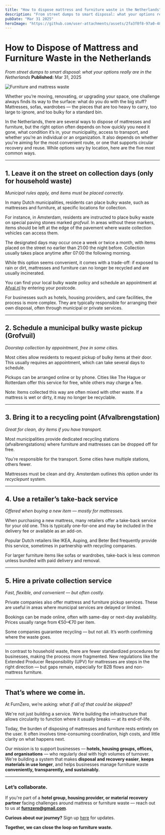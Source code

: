 ```yaml
---
title: "How to dispose mattress and furniture waste in the Netherlands"
description: "From street dumps to smart disposal: what your options really are in the Netherlands"
pubDate: "Mar 31 2025"
heroImage: "https://github.com/user-attachments/assets/2fa3f0f8-97a0-4813-8a94-2b12a456c9bd"
---
```


# **How to Dispose of Mattress and Furniture Waste in the Netherlands**

_From street dumps to smart disposal: what your options really are in the Netherlands_
**Published:** Mar 31, 2025

<img src="https://github.com/user-attachments/assets/2fa3f0f8-97a0-4813-8a94-2b12a456c9bd" alt="Furniture and mattress waste" class="content-img">

Whether you’re moving, renovating, or upgrading your space, one challenge always finds its way to the surface: what do you do with the big stuff? Mattresses, sofas, wardrobes — the pieces that are too heavy to carry, too large to ignore, and too bulky for a standard bin.

In the Netherlands, there are several ways to dispose of mattresses and furniture, but the right option often depends on how quickly you need it gone, what condition it’s in, your municipality, access to transport, and whether you’re an individual or an organization. It also depends on whether you're aiming for the most convenient route, or one that supports circular recovery and reuse. While options vary by location, here are the five most common ways.

---

## **1. Leave it on the street on collection days (only for household waste)**

_Municipal rules apply, and items must be placed correctly._

In many Dutch municipalities, residents can place bulky waste, such as mattresses and furniture, at specific locations for collection.

For instance, in Amsterdam, residents are instructed to place bulky waste on special paving stones marked _grofvuil_. In areas without these markers, items should be left at the edge of the pavement where waste collection vehicles can access them.

The designated days may occur once a week or twice a month, with items placed on the street no earlier than 21:00 the night before. Collection usually takes place anytime after 07:00 the following morning.

While this option seems convenient, it comes with a trade-off: if exposed to rain or dirt, mattresses and furniture can no longer be recycled and are usually incinerated.

You can find your local bulky waste policy and schedule an appointment at [Afval.nl](https://afval.nl) by entering your postcode.

For businesses such as hotels, housing providers, and care facilities, the process is more complex. They are typically responsible for arranging their own disposal, often through municipal or private services.

---

## **2. Schedule a municipal bulky waste pickup (Grofvuil)**

_Doorstep collection by appointment, free in some cities._

Most cities allow residents to request pickup of bulky items at their door. This usually requires an appointment, which can take several days to schedule.

Pickups can be arranged online or by phone. Cities like The Hague or Rotterdam offer this service for free, while others may charge a fee.

Note: Items collected this way are often mixed with other waste. If a mattress is wet or dirty, it may no longer be recyclable.

---

## **3. Bring it to a recycling point (Afvalbrengstation)**

_Great for clean, dry items if you have transport._

Most municipalities provide dedicated recycling stations (afvalbrengstations) where furniture and mattresses can be dropped off for free.

You’re responsible for the transport. Some cities have multiple stations, others fewer.

Mattresses must be clean and dry. Amsterdam outlines this option under its _recyclepunt_ system.

---

## **4. Use a retailer’s take-back service**

_Offered when buying a new item — mostly for mattresses._

When purchasing a new mattress, many retailers offer a take-back service for your old one. This is typically one-for-one and may be included in the delivery fee or available as an add-on.

Popular Dutch retailers like IKEA, Auping, and Beter Bed frequently provide this service, sometimes in partnership with recycling companies.

For larger furniture items like sofas or wardrobes, take-back is less common unless bundled with paid delivery and removal.

---

## **5. Hire a private collection service**

_Fast, flexible, and convenient — but often costly._

Private companies also offer mattress and furniture pickup services. These are useful in areas where municipal services are delayed or limited.

Bookings can be made online, often with same-day or next-day availability. Prices usually range from €50–€70 per item.

Some companies guarantee recycling — but not all. It’s worth confirming where the waste goes.

---

In contrast to household waste, there are fewer standardized procedures for businesses, making the process more fragmented. New regulations like the Extended Producer Responsibility (UPV) for mattresses are steps in the right direction — but gaps remain, especially for B2B flows and non-mattress furniture.

---

## **That’s where we come in.**

At FurnZero, we’re asking: _what if all of that could be skipped?_

We're not just building a service. We’re building the infrastructure that allows circularity to function where it usually breaks — at its end-of-life.

Today, the burden of disposing of mattresses and furniture rests entirely on the user. It often involves time-consuming coordination, high costs, and little clarity on what happens next.

Our mission is to support businesses — **hotels, housing groups, offices, and organisations** — who regularly deal with high volumes of turnover. We're building a system that makes **disposal and recovery easier**, **keeps materials in use longer**, and helps businesses manage furniture waste **conveniently, transparently, and sustainably.**

---

### **Let’s collaborate.**

If you're part of a **hotel group, housing provider, or material recovery partner** facing challenges around mattress or furniture waste — reach out to us at **furnzero@gmail.com**.

**Curious about our journey?** Sign up [here](https://funzero.com) for updates.

**Together, we can close the loop on furniture waste.**
